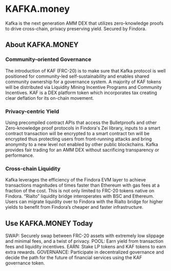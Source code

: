 # KAFKA.money 
Kafka is the next generation AMM DEX that utilizes zero-knowledge proofs to drive cross-chain, privacy preserving yield. 
Secured by Findora. 


## About KAFKA.MONEY
### Community-oriented Governance
The introduction of KAF (FRC-20) is to make sure that Kafka protocol is well positioned for community-led self-sustainability and enables shared community ownership for a governance system. A majority of KAF  tokens will be distributed via Liquidity Mining Incentive Programs and Community Incentives. KAF is a DEX platform token which incorporates tax creating clear deflation for its on-chain movement.

### Privacy-centric Yield
Using precompiled contract APIs that access the Bulletproofs and other Zero-knowledge proof protocols in Findora's Zei library, inputs to a smart contract transaction will be encrypted to a smart contract txn will be encrypted thus protecting users from front-running attacks and bring anonymity to a new level not enabled by other public blockchains. Kafka provides fair trading for an AMM DEX without sacrificing transparency or performance.

### Cross-chain Liquidity
Kafka leverages the efficiency of the Findora EVM layer to achieve transactions magnitudes of times faster than Ethereum with gas fees at a fraction of the cost. This is not only limited to FRC-20 tokens native on Findora. “Rialto” liquidity bridge interoperates with BSC and Ethereum. Users can migrate liquidity over to Findora with the Rialto bridge for higher yields to benefit from Findora’s cheaper and faster infrastructure.


## Use KAFKA.MONEY Today
SWAP: Securely swap between FRC-20 assets with extremely low slippage and minimal fees, and a twist of privacy.
POOL: Earn yield from transaction fees and liquidity incentives.
EARN: Stake LP tokens and KAF tokens to earn extra rewards. 
GOVERNANCE: Participate in decentralized governance and decide the path for the future of financial services using the KAF governance token.


